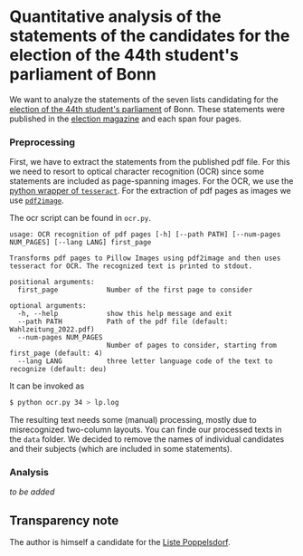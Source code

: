 # Quantitative analysis of the statements of the candidates for the election of the 44th student's parliament of Bonn

We want to analyze the statements of the seven lists candidating for the [election of the 44th student's parliament](https://wahlen.uni-bonn.de) of Bonn.
These statements were published in the [election magazine](https://wahlen.uni-bonn.de/content/dokumente/2022/Wahlzeitung_2022.pdf) and each span four pages.

### Preprocessing

First, we have to extract the statements from the published pdf file.
For this we need to resort to optical character recognition (OCR) since some statements are included as page-spanning images. For the OCR, we use the [python wrapper of `tesseract`](https://pypi.org/project/pytesseract/). For the extraction of pdf pages as images we use [`pdf2image`](https://pypi.org/project/pdf2image/).

The ocr script can be found in `ocr.py`.
```
usage: OCR recognition of pdf pages [-h] [--path PATH] [--num-pages NUM_PAGES] [--lang LANG] first_page

Transforms pdf pages to Pillow Images using pdf2image and then uses tesseract for OCR. The recognized text is printed to stdout.

positional arguments:
  first_page            Number of the first page to consider

optional arguments:
  -h, --help            show this help message and exit
  --path PATH           Path of the pdf file (default: Wahlzeitung_2022.pdf)
  --num-pages NUM_PAGES
                        Number of pages to consider, starting from first_page (default: 4)
  --lang LANG           three letter language code of the text to recognize (default: deu)
```

It can be invoked as
```bash
$ python ocr.py 34 > lp.log
```

The resulting text needs some (manual) processing, mostly due to misrecognized two-column layouts. You can finde our processed texts in the `data` folder. We decided to remove the names of individual candidates and their subjects (which are included in some statements).

### Analysis
*to be added*


## Transparency note

The author is himself a candidate for the [Liste Poppelsdorf](https://liste-poppelsdorf.de).
